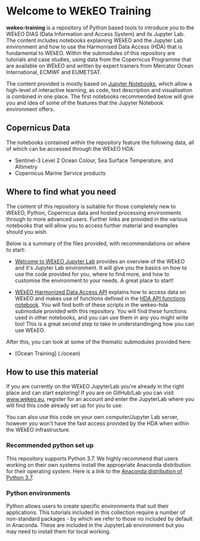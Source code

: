 # Welcome to WEkEO Training

**wekeo-training** is a repository of Python based tools to introduce you to the WEkEO DIAS (Data Information
and Access System) and its Jupyter Lab. The content includes notebooks explaining WEkEO and the Jupyter Lab environment and
how to use the Harmonised Data Access (HDA) that is fundamental to WEkEO. Within the submodules of this repository are 
tutorials and case studies, using data from the Copernicus Programme that are available on WEkEO and written by expert trainers
from Mercator Ocean International, ECMWF and EUMETSAT.

The content provided is mostly based on [Jupyter Notebooks](https://jupyter.org/), which allow
a high-level of interactive learning, as code, text description and visualisation 
is combined in one place. The first notebooks recommended below will give you and idea of some 
of the features that the Jupyter Notebook environment offers. 

## Copernicus Data
The notebooks contained within the repository feature the following data, all of which can be accessed through the
WEkEO HDA:
* Sentinel-3 Level 2 Ocean Colour, Sea Surface Temperature, and Altimetry
* Copernicus Marine Service products


## Where to find what you need
The content of this repository is suitable for those completely new to WEkEO, Python, Copernicus data
and hosted processing environments through to more advanced users. Further links are provided 
in the various notebooks that will allow you to access further material and examples should you wish. 

Below is a summary of the files provided, with recommendations on where to start:

* [Welcome to WEkEO Jupyter Lab](./Welcome_to_WEkEO_JupyterLab.ipynb) provides an overview of the WEkEO and it's Jupyter Lab environment. It will give you the basics on how to use the code provided for you, where to find more, and how to customise the environment to your needs. A great place to start! 

* [WEkEO Harmonized Data Access API](./wekeo-hda/WEkEO_harmonized_data_access_api.ipynb) explains how to access data on WEkEO and
makes use of functions defined in the [HDA API functions notebook](./wekeo-hda/hda_api_functions.ipynb). You will find both of these scripts in the wekeo-hda submodule provided with this repository. You will find these functions used in other notebooks, and you can use them in any you might write too! This is a great second step to take in understandinging how you can use WEkEO.

After this, you can look at some of the thematic submodules provided here:

* [Ocean Training] (./ocean)

## How to use this material

If you are currently on the WEkEO JupyterLab you're already in the right place and can start exploring! If you are on GitHub/Lab you can visit 
www.wekeo.eu, register for an account and enter the JupyterLab where you will find this code already set up for you to use.

You can also use this code on your own computer/Jupyter Lab server, however you won't have the fast access provided by the HDA when within the WEkEO infrastructure.


### Recommended python set up

This repository supports Python 3.7. We highly recommend that users working on their own systems install the appropriate Anaconda distribution for their operating system. Here is a link to the [Anaconda distribution of Python 3.7](https://www.anaconda.com/products/individual).

### Python environments

Python allows users to create specific environments that suit their applications. 
This tutorials included in this collection require a number of non-standard 
packages - by which we refer to those no included by default in Anaconda. These are included in the JupyterLab environment but you may need to install them for local working.




